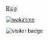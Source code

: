  [Blog](https://cjlio.com) 


[![wakatime](https://wakatime.com/badge/user/55b590e1-cfc8-48d0-ae56-732d2a99a962.svg)](https://wakatime.com/@55b590e1-cfc8-48d0-ae56-732d2a99a962)

![visitor badge](https://visitor-badge.laobi.icu/badge?page_id=chenjunlinabc&left_text=MyPageVisitors)
